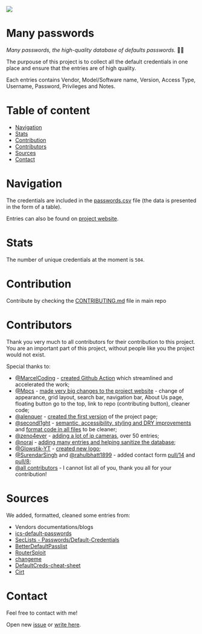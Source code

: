 ![](https://github.com/many-passwords/many-passwords/blob/main/many-passwords.png)

# Many passwords

_Many passwords, the high-quality database of defaults passwords._ 🐱‍💻

The purpouse of this project is to collect all the default credentials in one place and ensure that the entries are of high quality.

Each entries contains Vendor, Model/Software name, Version, Access Type, Username, Password, Privileges	and Notes. 

# Table of content

- [Navigation](https://github.com/many-passwords/many-passwords#navigation)
- [Stats](https://github.com/many-passwords/many-passwords#stats)
- [Contribution](https://github.com/many-passwords/many-passwords#contribution)
- [Contributors](https://github.com/many-passwords/many-passwords#contributors)
- [Sources](https://github.com/many-passwords/many-passwords#sources)
- [Contact](https://github.com/many-passwords/many-passwords#contact)

# Navigation

The credentials are included in the [passwords.csv](https://github.com/many-passwords/many-passwords/blob/main/passwords.csv) file (the data is presented in the form of a table).

Entries can also be found on [project website](https://github.com/many-passwords/).

# Stats

The number of unique credentials at the moment is ``504``.

# Contribution

Contribute <!-- in the main repository --> by checking the [CONTRIBUTING.md](https://github.com/many-passwords/many-passwords/blob/main/CONTRIBUTING.md) file in main repo <!--or    
contribute in the web repository by checking the [CONTRIBUTING.md](https://github.com/many-passwords/many-passwords.github.io/blob/main/CONTRIBUTING.md) file in website repo. -->

# Contributors

Thank you very much to all contributors for their contribution to this project.  
You are an important part of this project, without people like you the project would not exist.

Special thanks to:
- [@MarcelCoding](https://github.com/MarcelCoding) - [created Github Action](https://github.com/many-passwords/many-passwords/pull/49) which streamlined and accelerated the work;
- [@Mpcs](https://github.com/Mpcs) - [made very big changes to the project website](https://github.com/many-passwords/many-passwords/pull/41) - change of appearance, grid layout, search bar, navigation bar, About Us page, floating button go to the top, link to repo (contributing button), cleaner code;
- [@alenquer](https://github.com/alenquer) - [created the first version](https://github.com/many-passwords/many-passwords/pull/37) of the project page;
- [@secondl1ght](https://github.com/secondl1ght) - [semantic, accessibility, styling and DRY improvements](https://github.com/many-passwords/many-passwords.github.io/pull/1) and [format code in all files](https://github.com/many-passwords/many-passwords.github.io/pull/2) to be cleaner;
- [@zeno4ever](https://github.com/zeno4ever) - [adding a lot of ip cameras](https://github.com/many-passwords/many-passwords/pull/60), over 50 entries;
- [@noraj](https://github.com/noraj) - [adding many entries and helping sanitize the database](https://github.com/many-passwords/many-passwords/pulls?q=is%3Apr+author%3Anoraj+is%3Aclosed);
- [@Glowstik-YT](https://github.com/Glowstik-YT) - [created new logo](https://github.com/many-passwords/many-passwords/pull/80);
- [@SurendarSingh](https://github.com/SurendarSingh) and [@rahulbhatt1899](https://github.com/rahulbhatt1899) - added contact form [pull/14](https://github.com/many-passwords/many-passwords.github.io/pull/14) and [pull/8](https://github.com/many-passwords/many-passwords.github.io/pull/8);
- [@all contributors](https://github.com/many-passwords/many-passwords/graphs/contributors) - I cannot list all of you, thank you all for your contribution!

# Sources

We added, formatted, cleaned some entries from:

- Vendors documentations/blogs
- [ics-default-passwords](https://github.com/arnaudsoullie/ics-default-passwords/)
- [SecLists - Passwords/Default-Credentials](https://github.com/danielmiessler/SecLists/tree/master/Passwords/Default-Credentials)
- [BetterDefaultPasslist](https://github.com/govolution/betterdefaultpasslist)
- [RouterSploit](https://github.com/threat9/routersploit)
- [changeme](https://github.com/ztgrace/changeme)
- [DefaultCreds-cheat-sheet](https://github.com/ihebski/DefaultCreds-cheat-sheet)
- [Cirt](https://cirt.net/passwords)

# Contact

Feel free to contact with me!

Open new [issue](https://github.com/many-passwords/many-passwords/issues/new) or [write here](https://many-passwords.github.io/contact.html).
